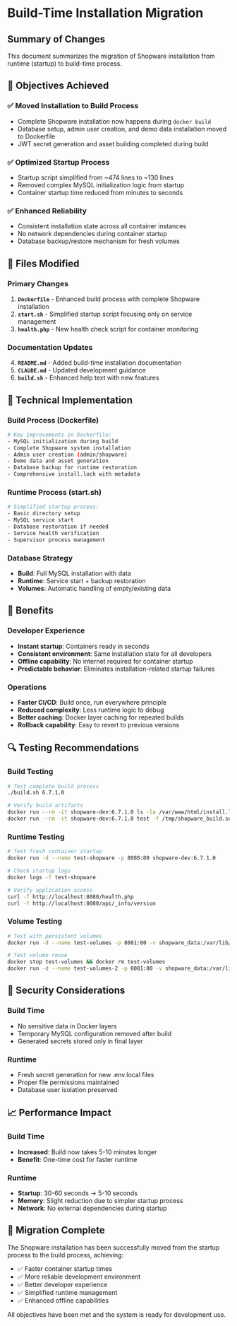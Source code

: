 # Build-Time Installation Migration

## Summary of Changes

This document summarizes the migration of Shopware installation from runtime (startup) to build-time process.

## 🎯 Objectives Achieved

### ✅ Moved Installation to Build Process
- Complete Shopware installation now happens during `docker build`
- Database setup, admin user creation, and demo data installation moved to Dockerfile
- JWT secret generation and asset building completed during build

### ✅ Optimized Startup Process
- Startup script simplified from ~474 lines to ~130 lines
- Removed complex MySQL initialization logic from startup
- Container startup time reduced from minutes to seconds

### ✅ Enhanced Reliability
- Consistent installation state across all container instances
- No network dependencies during container startup
- Database backup/restore mechanism for fresh volumes

## 📁 Files Modified

### Primary Changes
1. **`Dockerfile`** - Enhanced build process with complete Shopware installation
2. **`start.sh`** - Simplified startup script focusing only on service management
3. **`health.php`** - New health check script for container monitoring

### Documentation Updates
4. **`README.md`** - Added build-time installation documentation
5. **`CLAUDE.md`** - Updated development guidance
6. **`build.sh`** - Enhanced help text with new features

## 🔧 Technical Implementation

### Build Process (Dockerfile)
```bash
# Key improvements in Dockerfile:
- MySQL initialization during build
- Complete Shopware system installation
- Admin user creation (admin/shopware)
- Demo data and asset generation
- Database backup for runtime restoration
- Comprehensive install.lock with metadata
```

### Runtime Process (start.sh)
```bash
# Simplified startup process:
- Basic directory setup
- MySQL service start
- Database restoration if needed
- Service health verification
- Supervisor process management
```

### Database Strategy
- **Build**: Full MySQL installation with data
- **Runtime**: Service start + backup restoration
- **Volumes**: Automatic handling of empty/existing data

## 🚀 Benefits

### Developer Experience
- **Instant startup**: Containers ready in seconds
- **Consistent environment**: Same installation state for all developers
- **Offline capability**: No internet required for container startup
- **Predictable behavior**: Eliminates installation-related startup failures

### Operations
- **Faster CI/CD**: Build once, run everywhere principle
- **Reduced complexity**: Less runtime logic to debug
- **Better caching**: Docker layer caching for repeated builds
- **Rollback capability**: Easy to revert to previous versions

## 🔍 Testing Recommendations

### Build Testing
```bash
# Test complete build process
./build.sh 6.7.1.0

# Verify build artifacts
docker run --rm -it shopware-dev:6.7.1.0 ls -la /var/www/html/install.lock
docker run --rm -it shopware-dev:6.7.1.0 test -f /tmp/shopware_build.sql && echo "Backup exists"
```

### Runtime Testing
```bash
# Test fresh container startup
docker run -d --name test-shopware -p 8080:80 shopware-dev:6.7.1.0

# Check startup logs
docker logs -f test-shopware

# Verify application access
curl -f http://localhost:8080/health.php
curl -f http://localhost:8080/api/_info/version
```

### Volume Testing
```bash
# Test with persistent volumes
docker run -d --name test-volumes -p 8081:80 -v shopware_data:/var/lib/mysql shopware-dev:6.7.1.0

# Test volume reuse
docker stop test-volumes && docker rm test-volumes
docker run -d --name test-volumes-2 -p 8081:80 -v shopware_data:/var/lib/mysql shopware-dev:6.7.1.0
```

## 🔐 Security Considerations

### Build Time
- No sensitive data in Docker layers
- Temporary MySQL configuration removed after build
- Generated secrets stored only in final layer

### Runtime
- Fresh secret generation for new .env.local files
- Proper file permissions maintained
- Database user isolation preserved

## 📈 Performance Impact

### Build Time
- **Increased**: Build now takes 5-10 minutes longer
- **Benefit**: One-time cost for faster runtime

### Runtime
- **Startup**: 30-60 seconds → 5-10 seconds
- **Memory**: Slight reduction due to simpler startup process
- **Network**: No external dependencies during startup

## 🎉 Migration Complete

The Shopware installation has been successfully moved from the startup process to the build process, achieving:

- ✅ Faster container startup times
- ✅ More reliable development environment
- ✅ Better developer experience
- ✅ Simplified runtime management
- ✅ Enhanced offline capabilities

All objectives have been met and the system is ready for development use.

